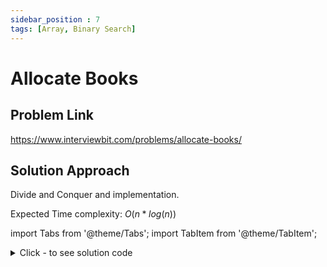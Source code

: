 ```yaml
---
sidebar_position : 7
tags: [Array, Binary Search]
---
```


# Allocate Books

## Problem Link
https://www.interviewbit.com/problems/allocate-books/

## Solution Approach
Divide and Conquer and implementation.

Expected Time complexity: $O(n*log(n))$

import Tabs from '@theme/Tabs';
import TabItem from '@theme/TabItem';

<details><summary>Click - to see solution code</summary>

<Tabs>
<TabItem value="cpp" label="C++">

```cpp
bool possible(vector<int> A, int B, int n, long long curr_min) {
    long long curr_sum = 0;
    int student_required = 1;

    for (int i = 0; i < n; i++) {
        if (A[i] > curr_min) return false;
        if (A[i] + curr_sum > curr_min) {
            student_required++;
            curr_sum = A[i];
            if (student_required > B) return false;
        } else
            curr_sum += A[i];
    }
    return true;
}

int Solution::books(vector<int> &A, int B) {
    int n = A.size();
    if (B > n) return -1;
    if (n == 1) return A[0];
    long long sm = 0;
    for (int i = 0; i < n; i++) {
        sm += A[i];
    }
    long long min = 0, max = sm, ans = -1;
    while (min <= max) {
        long long mid = min + (max - min) / 2;
        if (possible(A, B, n, mid)) {
            ans = mid;
            max = mid - 1;
        } else {
            min = mid + 1;
        }
    }
    return ans;
}
```
</TabItem>
</Tabs>

</details>
